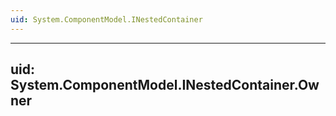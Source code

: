 ```yaml
---
uid: System.ComponentModel.INestedContainer
---
```


---
uid: System.ComponentModel.INestedContainer.Owner
---
